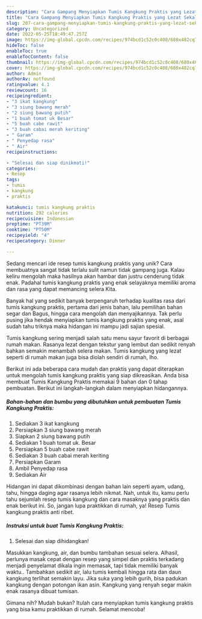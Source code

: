 ```yaml
---
description: "Cara Gampang Menyiapkan Tumis Kangkung Praktis yang Lezat Sekali"
title: "Cara Gampang Menyiapkan Tumis Kangkung Praktis yang Lezat Sekali"
slug: 207-cara-gampang-menyiapkan-tumis-kangkung-praktis-yang-lezat-sekali
category: Uncategorized
date: 2022-05-25T18:49:47.257Z
image: https://img-global.cpcdn.com/recipes/974bcd1c52c0c408/680x482cq70/tumis-kangkung-praktis-foto-resep-utama.jpg
hideToc: false
enableToc: true
enableTocContent: false
thumbnail: https://img-global.cpcdn.com/recipes/974bcd1c52c0c408/680x482cq70/tumis-kangkung-praktis-foto-resep-utama.jpg
cover: https://img-global.cpcdn.com/recipes/974bcd1c52c0c408/680x482cq70/tumis-kangkung-praktis-foto-resep-utama.jpg
author: Admin
authorAv: notfound
ratingvalue: 4.1
reviewcount: 16
recipeingredient:
- "3 ikat kangkung"
- "3 siung bawang merah"
- "2 siung bawang putih"
- "1 buah tomat uk Besar"
- "5 buah cabe rawit"
- "3 buah cabai merah keriting"
- " Garam"
- " Penyedap rasa"
- " Air"
recipeinstructions:

- "Selesai dan siap dinikmati!"
categories:
- Resep
tags:
- tumis
- kangkung
- praktis

katakunci: tumis kangkung praktis 
nutrition: 292 calories
recipecuisine: Indonesian
preptime: "PT39M"
cooktime: "PT50M"
recipeyield: "4"
recipecategory: Dinner

---
```





Sedang mencari ide resep tumis kangkung praktis yang unik? Cara membuatnya sangat tidak terlalu sulit namun tidak gampang juga. Kalau keliru mengolah maka hasilnya akan hambar dan justru cenderung tidak enak. Padahal tumis kangkung praktis yang enak selayaknya memiliki aroma dan rasa yang dapat memancing selera Kita.





Banyak hal yang sedikit banyak berpengaruh terhadap kualitas rasa dari tumis kangkung praktis, pertama dari jenis bahan, lalu pemilihan bahan segar dan Bagus, hingga cara mengolah dan menyajikannya. Tak perlu pusing jika hendak menyiapkan tumis kangkung praktis yang enak,      asal sudah tahu triknya maka hidangan ini mampu jadi sajian spesial.














Tumis kangkung sering menjadi salah satu menu sayur favorit di berbagai rumah makan. Rasanya lezat dengan tekstur yang lembut dan sedikit renyah bahkan semakin menambah selera makan. Tumis kangkung yang lezat seperti di rumah makan juga bisa diolah sendiri di rumah, lho.






Berikut ini ada beberapa cara mudah dan praktis yang dapat diterapkan untuk mengolah tumis kangkung praktis yang siap dikreasikan. Anda bisa membuat Tumis Kangkung Praktis memakai 9 bahan dan 0 tahap pembuatan. Berikut ini langkah-langkah dalam menyiapkan hidangannya.

<!--inarticleads1-->

##### Bahan-bahan dan bumbu yang dibutuhkan untuk pembuatan Tumis Kangkung Praktis:

1. Sediakan 3 ikat kangkung
1. Persiapkan 3 siung bawang merah
1. Siapkan 2 siung bawang putih
1. Sediakan 1 buah tomat uk. Besar
1. Persiapkan 5 buah cabe rawit
1. Sediakan 3 buah cabai merah keriting
1. Persiapkan  Garam
1. Ambil  Penyedap rasa
1. Sediakan  Air


Hidangan ini dapat dikombinasi dengan bahan lain seperti ayam, udang, tahu, hingga daging agar rasanya lebih nikmat. Nah, untuk itu, kamu perlu tahu sejumlah resep tumis kangkung dan cara masaknya yang praktis dan enak berikut ini. So, jangan lupa praktikkan di rumah, ya! Resep Tumis kangkung praktis anti ribet. 

<!--inarticleads2-->

##### Instruksi untuk buat Tumis Kangkung Praktis:


1. Selesai dan siap dihidangkan!

Masukkan kangkung, air, dan bumbu tambahan sesuai selera. Alhasil, perlunya masak cepat dengan resep yang simpel dan praktis terkadang menjadi penyelamat dikala ingin memasak, tapi tidak memiliki banyak waktu.. Tambahkan sedikit air, lalu tumis kembali hingga rata dan daun kangkung terlihat semakin layu. Jika suka yang lebih gurih, bisa padukan kangkung dengan potongan ikan asin. Kangkung yang renyah segar makin enak rasanya dibuat tumisan. 

Gimana nih? Mudah bukan? Itulah cara menyiapkan tumis kangkung praktis yang bisa kamu praktikkan di rumah. Selamat mencoba!
